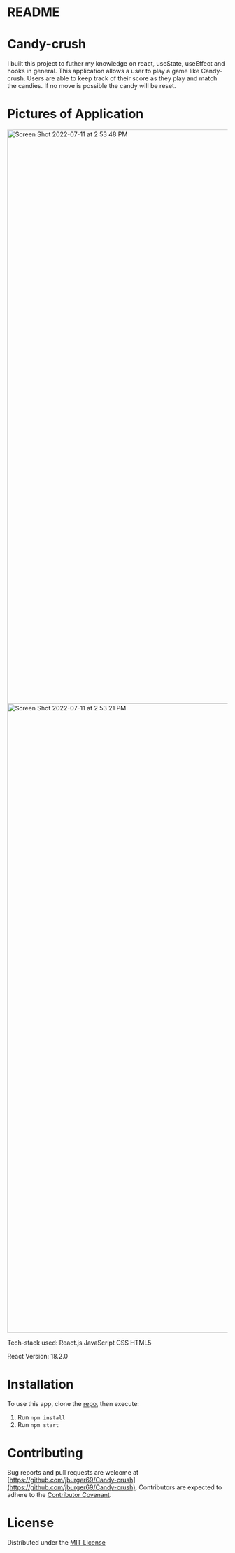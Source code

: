 # README

# Candy-crush
I built this project to futher my knowledge on react, useState, useEffect and hooks in general. This application allows a user to play a game like Candy-crush. Users are able to keep track of their score as they play and match the candies. If no move is possible the candy will be reset.

# Pictures of Application
<img width="1313" alt="Screen Shot 2022-07-11 at 2 53 48 PM" src="https://user-images.githubusercontent.com/71084231/178338868-4bec8ec7-2691-4ab2-9f44-ef553f9f4491.png">
<img width="1440" alt="Screen Shot 2022-07-11 at 2 53 21 PM" src="https://user-images.githubusercontent.com/71084231/178338885-d4301d1d-6f53-4524-a666-ff08bd63d0f3.png">

Tech-stack used:
React.js
JavaScript
CSS
HTML5

React Version:
18.2.0


# Installation
To use this app, clone the [repo](https://github.com/jburger69/Candy-crush), then execute:

1. Run `npm install`
2. Run `npm start`

# Contributing
Bug reports and pull requests are welcome at [https://github.com/jburger69/Candy-crush](https://github.com/jburger69/Candy-crush). Contributors are expected to adhere to the [Contributor Covenant](https://www.contributor-covenant.org/).

# License
Distributed under the [MIT License](https://opensource.org/licenses/MIT)
